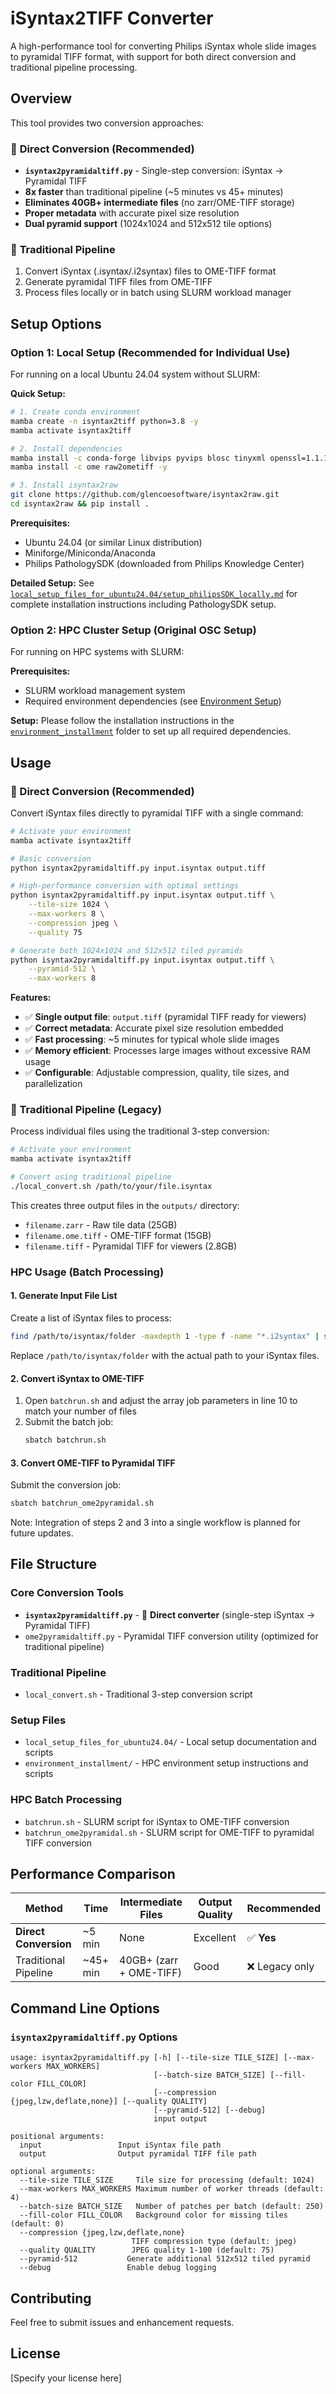 # iSyntax2TIFF Converter

A high-performance tool for converting Philips iSyntax whole slide images to pyramidal TIFF format, with support for both direct conversion and traditional pipeline processing.

## Overview

This tool provides two conversion approaches:

### 🚀 **Direct Conversion (Recommended)**
- **`isyntax2pyramidaltiff.py`** - Single-step conversion: iSyntax → Pyramidal TIFF
- **8x faster** than traditional pipeline (~5 minutes vs 45+ minutes)
- **Eliminates 40GB+ intermediate files** (no zarr/OME-TIFF storage)
- **Proper metadata** with accurate pixel size resolution
- **Dual pyramid support** (1024x1024 and 512x512 tile options)

### 📁 **Traditional Pipeline**
1. Convert iSyntax (.isyntax/.i2syntax) files to OME-TIFF format
2. Generate pyramidal TIFF files from OME-TIFF  
3. Process files locally or in batch using SLURM workload manager

## Setup Options

### Option 1: Local Setup (Recommended for Individual Use)

For running on a local Ubuntu 24.04 system without SLURM:

**Quick Setup:**
```bash
# 1. Create conda environment
mamba create -n isyntax2tiff python=3.8 -y
mamba activate isyntax2tiff

# 2. Install dependencies
mamba install -c conda-forge libvips pyvips blosc tinyxml openssl=1.1.1 pillow -y
mamba install -c ome raw2ometiff -y

# 3. Install isyntax2raw
git clone https://github.com/glencoesoftware/isyntax2raw.git
cd isyntax2raw && pip install .
```

**Prerequisites:**
- Ubuntu 24.04 (or similar Linux distribution)
- Miniforge/Miniconda/Anaconda
- Philips PathologySDK (downloaded from Philips Knowledge Center)

**Detailed Setup:**
See [`local_setup_files_for_ubuntu24.04/setup_philipsSDK_locally.md`](./local_setup_files_for_ubuntu24.04/setup_philipsSDK_locally.md) for complete installation instructions including PathologySDK setup.

### Option 2: HPC Cluster Setup (Original OSC Setup)

For running on HPC systems with SLURM:

**Prerequisites:**
- SLURM workload management system
- Required environment dependencies (see [Environment Setup](#hpc-environment-setup))

**Setup:**
Please follow the installation instructions in the [`environment_installment`](./environment_installment/) folder to set up all required dependencies.

## Usage

### 🚀 Direct Conversion (Recommended)

Convert iSyntax files directly to pyramidal TIFF with a single command:

```bash
# Activate your environment
mamba activate isyntax2tiff

# Basic conversion
python isyntax2pyramidaltiff.py input.isyntax output.tiff

# High-performance conversion with optimal settings
python isyntax2pyramidaltiff.py input.isyntax output.tiff \
    --tile-size 1024 \
    --max-workers 8 \
    --compression jpeg \
    --quality 75

# Generate both 1024x1024 and 512x512 tiled pyramids
python isyntax2pyramidaltiff.py input.isyntax output.tiff \
    --pyramid-512 \
    --max-workers 8
```

**Features:**
- ✅ **Single output file**: `output.tiff` (pyramidal TIFF ready for viewers)
- ✅ **Correct metadata**: Accurate pixel size resolution embedded
- ✅ **Fast processing**: ~5 minutes for typical whole slide images
- ✅ **Memory efficient**: Processes large images without excessive RAM usage
- ✅ **Configurable**: Adjustable compression, quality, tile sizes, and parallelization

### 📁 Traditional Pipeline (Legacy)

Process individual files using the traditional 3-step conversion:

```bash
# Activate your environment
mamba activate isyntax2tiff

# Convert using traditional pipeline
./local_convert.sh /path/to/your/file.isyntax
```

This creates three output files in the `outputs/` directory:
- `filename.zarr` - Raw tile data (25GB)
- `filename.ome.tiff` - OME-TIFF format (15GB)  
- `filename.tiff` - Pyramidal TIFF for viewers (2.8GB)

### HPC Usage (Batch Processing)

#### 1. Generate Input File List

Create a list of iSyntax files to process:

```bash
find /path/to/isyntax/folder -maxdepth 1 -type f -name "*.i2syntax" | sort > input_list.txt
```

Replace `/path/to/isyntax/folder` with the actual path to your iSyntax files.

#### 2. Convert iSyntax to OME-TIFF

1. Open `batchrun.sh` and adjust the array job parameters in line 10 to match your number of files
2. Submit the batch job:
   ```bash
   sbatch batchrun.sh
   ```

#### 3. Convert OME-TIFF to Pyramidal TIFF

Submit the conversion job:
```bash
sbatch batchrun_ome2pyramidal.sh
```

Note: Integration of steps 2 and 3 into a single workflow is planned for future updates.

## File Structure

### Core Conversion Tools
- **`isyntax2pyramidaltiff.py`** - 🚀 **Direct converter** (single-step iSyntax → Pyramidal TIFF)
- `ome2pyramidaltiff.py` - Pyramidal TIFF conversion utility (optimized for traditional pipeline)

### Traditional Pipeline
- `local_convert.sh` - Traditional 3-step conversion script

### Setup Files
- `local_setup_files_for_ubuntu24.04/` - Local setup documentation and scripts
- `environment_installment/` - HPC environment setup instructions and scripts

### HPC Batch Processing
- `batchrun.sh` - SLURM script for iSyntax to OME-TIFF conversion
- `batchrun_ome2pyramidal.sh` - SLURM script for OME-TIFF to pyramidal TIFF conversion

## Performance Comparison

| Method | Time | Intermediate Files | Output Quality | Recommended |
|--------|------|-------------------|----------------|-------------|
| **Direct Conversion** | ~5 min | None | Excellent | ✅ **Yes** |
| Traditional Pipeline | ~45+ min | 40GB+ (zarr + OME-TIFF) | Good | ❌ Legacy only |

## Command Line Options

### `isyntax2pyramidaltiff.py` Options

```
usage: isyntax2pyramidaltiff.py [-h] [--tile-size TILE_SIZE] [--max-workers MAX_WORKERS]
                                [--batch-size BATCH_SIZE] [--fill-color FILL_COLOR]
                                [--compression {jpeg,lzw,deflate,none}] [--quality QUALITY]
                                [--pyramid-512] [--debug]
                                input output

positional arguments:
  input                 Input iSyntax file path
  output                Output pyramidal TIFF file path

optional arguments:
  --tile-size TILE_SIZE     Tile size for processing (default: 1024)
  --max-workers MAX_WORKERS Maximum number of worker threads (default: 4)
  --batch-size BATCH_SIZE   Number of patches per batch (default: 250)
  --fill-color FILL_COLOR   Background color for missing tiles (default: 0)
  --compression {jpeg,lzw,deflate,none}
                           TIFF compression type (default: jpeg)
  --quality QUALITY        JPEG quality 1-100 (default: 75)
  --pyramid-512           Generate additional 512x512 tiled pyramid
  --debug                 Enable debug logging
```

## Contributing

Feel free to submit issues and enhancement requests.

## License

[Specify your license here]